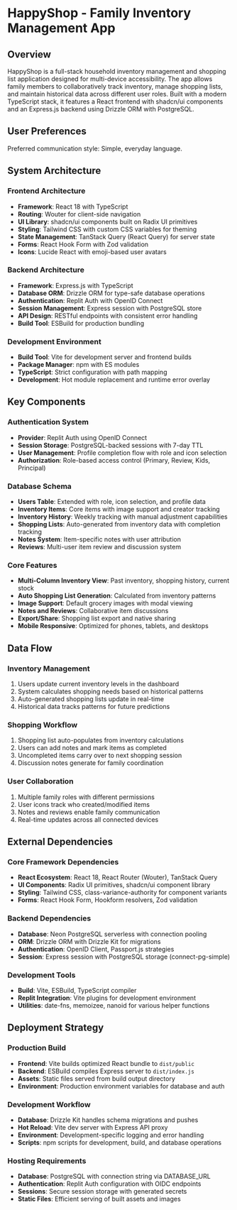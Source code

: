 # HappyShop - Family Inventory Management App

## Overview

HappyShop is a full-stack household inventory management and shopping list application designed for multi-device accessibility. The app allows family members to collaboratively track inventory, manage shopping lists, and maintain historical data across different user roles. Built with a modern TypeScript stack, it features a React frontend with shadcn/ui components and an Express.js backend using Drizzle ORM with PostgreSQL.

## User Preferences

Preferred communication style: Simple, everyday language.

## System Architecture

### Frontend Architecture
- **Framework**: React 18 with TypeScript
- **Routing**: Wouter for client-side navigation
- **UI Library**: shadcn/ui components built on Radix UI primitives
- **Styling**: Tailwind CSS with custom CSS variables for theming
- **State Management**: TanStack Query (React Query) for server state
- **Forms**: React Hook Form with Zod validation
- **Icons**: Lucide React with emoji-based user avatars

### Backend Architecture  
- **Framework**: Express.js with TypeScript
- **Database ORM**: Drizzle ORM for type-safe database operations
- **Authentication**: Replit Auth with OpenID Connect
- **Session Management**: Express session with PostgreSQL store
- **API Design**: RESTful endpoints with consistent error handling
- **Build Tool**: ESBuild for production bundling

### Development Environment
- **Build Tool**: Vite for development server and frontend builds
- **Package Manager**: npm with ES modules
- **TypeScript**: Strict configuration with path mapping
- **Development**: Hot module replacement and runtime error overlay

## Key Components

### Authentication System
- **Provider**: Replit Auth using OpenID Connect
- **Session Storage**: PostgreSQL-backed sessions with 7-day TTL
- **User Management**: Profile completion flow with role and icon selection
- **Authorization**: Role-based access control (Primary, Review, Kids, Principal)

### Database Schema
- **Users Table**: Extended with role, icon selection, and profile data
- **Inventory Items**: Core items with image support and creator tracking
- **Inventory History**: Weekly tracking with manual adjustment capabilities
- **Shopping Lists**: Auto-generated from inventory data with completion tracking
- **Notes System**: Item-specific notes with user attribution
- **Reviews**: Multi-user item review and discussion system

### Core Features
- **Multi-Column Inventory View**: Past inventory, shopping history, current stock
- **Auto Shopping List Generation**: Calculated from inventory patterns
- **Image Support**: Default grocery images with modal viewing
- **Notes and Reviews**: Collaborative item discussions
- **Export/Share**: Shopping list export and native sharing
- **Mobile Responsive**: Optimized for phones, tablets, and desktops

## Data Flow

### Inventory Management
1. Users update current inventory levels in the dashboard
2. System calculates shopping needs based on historical patterns
3. Auto-generated shopping lists update in real-time
4. Historical data tracks patterns for future predictions

### Shopping Workflow
1. Shopping list auto-populates from inventory calculations
2. Users can add notes and mark items as completed
3. Uncompleted items carry over to next shopping session
4. Discussion notes generate for family coordination

### User Collaboration
1. Multiple family roles with different permissions
2. User icons track who created/modified items
3. Notes and reviews enable family communication
4. Real-time updates across all connected devices

## External Dependencies

### Core Framework Dependencies
- **React Ecosystem**: React 18, React Router (Wouter), TanStack Query
- **UI Components**: Radix UI primitives, shadcn/ui component library
- **Styling**: Tailwind CSS, class-variance-authority for component variants
- **Forms**: React Hook Form, Hookform resolvers, Zod validation

### Backend Dependencies
- **Database**: Neon PostgreSQL serverless with connection pooling
- **ORM**: Drizzle ORM with Drizzle Kit for migrations
- **Authentication**: OpenID Client, Passport.js strategies
- **Session**: Express session with PostgreSQL storage (connect-pg-simple)

### Development Tools
- **Build**: Vite, ESBuild, TypeScript compiler
- **Replit Integration**: Vite plugins for development environment
- **Utilities**: date-fns, memoizee, nanoid for various helper functions

## Deployment Strategy

### Production Build
- **Frontend**: Vite builds optimized React bundle to `dist/public`
- **Backend**: ESBuild compiles Express server to `dist/index.js`
- **Assets**: Static files served from build output directory
- **Environment**: Production environment variables for database and auth

### Development Workflow
- **Database**: Drizzle Kit handles schema migrations and pushes
- **Hot Reload**: Vite dev server with Express API proxy
- **Environment**: Development-specific logging and error handling
- **Scripts**: npm scripts for development, build, and database operations

### Hosting Requirements
- **Database**: PostgreSQL with connection string via DATABASE_URL
- **Authentication**: Replit Auth configuration with OIDC endpoints
- **Sessions**: Secure session storage with generated secrets
- **Static Files**: Efficient serving of built assets and images